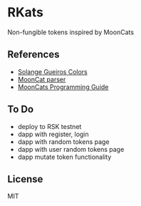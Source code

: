 # RKats

Non-fungible tokens inspired by MoonCats

## References

- [Solange Gueiros Colors](https://github.com/solangegueiros/dapp-colors)
- [MoonCat parser](https://github.com/ponderware/mooncatparser)
- [MoonCats Programming Guide](https://github.com/cryptocopycats/programming-mooncats)

## To Do

- deploy to RSK testnet
- dapp with register, login
- dapp with random tokens page
- dapp with user random tokens page
- dapp mutate token functionality

## License

MIT

